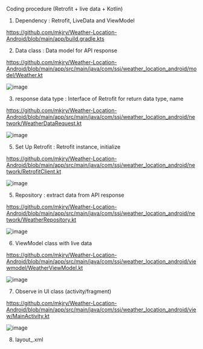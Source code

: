Coding procedure (Retrofit + live data + Kotlin)

1. Dependency : Retrofit, LiveData and ViewModel

https://github.com/mkjry/Weather-Location-Android/blob/main/app/build.gradle.kts
   
2. Data class : Data model for API response

https://github.com/mkjry/Weather-Location-Android/blob/main/app/src/main/java/com/ssj/weather_location_android/model/Weather.kt

![image](https://github.com/mkjry/Weather-Location-Android/assets/132794460/b98c4f2e-fd13-4fed-8fc1-98c8286d88a9)

3. response data type : Interface of Retrofit for return data type, name

https://github.com/mkjry/Weather-Location-Android/blob/main/app/src/main/java/com/ssj/weather_location_android/network/WeatherDataRequest.kt
   
![image](https://github.com/mkjry/Weather-Location-Android/assets/132794460/2fbf3667-a6ad-4217-bf6c-1d6b8cbd77c8)

5. Set Up Retrofit : Retrofit instance, initialize

https://github.com/mkjry/Weather-Location-Android/blob/main/app/src/main/java/com/ssj/weather_location_android/network/RetrofitClient.kt

![image](https://github.com/mkjry/Weather-Location-Android/assets/132794460/affefba1-e8ae-471a-85c8-53764716e415)

5. Repository : extract data from API response

 https://github.com/mkjry/Weather-Location-Android/blob/main/app/src/main/java/com/ssj/weather_location_android/network/WeatherRepository.kt
 
 ![image](https://github.com/mkjry/Weather-Location-Android/assets/132794460/807a2701-b03f-4297-9568-0a7a9d5ae207)

6. ViewModel class with live data

https://github.com/mkjry/Weather-Location-Android/blob/main/app/src/main/java/com/ssj/weather_location_android/viewmodel/WeatherViewModel.kt

![image](https://github.com/mkjry/Weather-Location-Android/assets/132794460/0824be73-5d96-48f6-bb8a-066539360b07)

7. Observe in UI class (activity/fragment)

 https://github.com/mkjry/Weather-Location-Android/blob/main/app/src/main/java/com/ssj/weather_location_android/view/MainActivity.kt
 
![image](https://github.com/mkjry/Weather-Location-Android/assets/132794460/373d78b5-5a12-41c7-b7d2-57c61e47f53d)


8. layout_.xml
